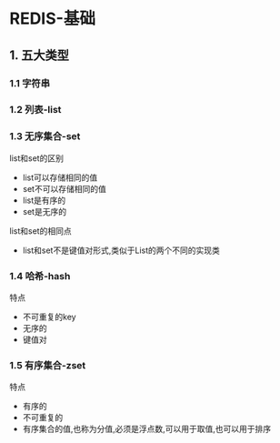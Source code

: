 # REDIS-基础
## 1. 五大类型
### 1.1 字符串
### 1.2 列表-list
### 1.3 无序集合-set
list和set的区别
- list可以存储相同的值
- set不可以存储相同的值
- list是有序的
- set是无序的

list和set的相同点
- list和set不是键值对形式,类似于List的两个不同的实现类
### 1.4 哈希-hash
特点
- 不可重复的key
- 无序的
- 键值对 

### 1.5 有序集合-zset
特点
- 有序的
- 不可重复的
- 有序集合的值,也称为分值,必须是浮点数,可以用于取值,也可以用于排序